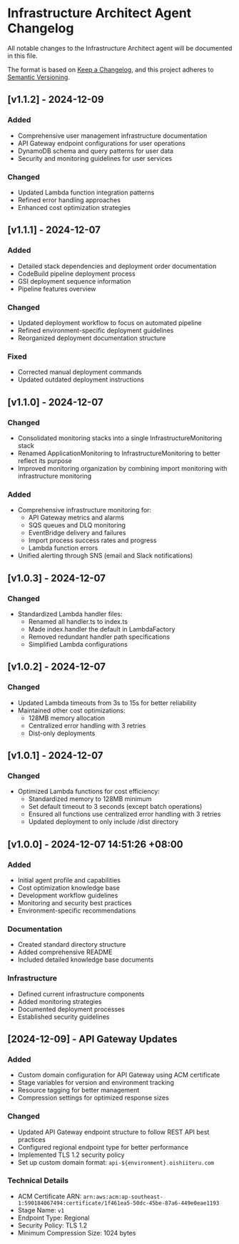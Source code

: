 # Infrastructure Architect Agent Changelog

All notable changes to the Infrastructure Architect agent will be documented in this file.

The format is based on [Keep a Changelog](https://keepachangelog.com/en/1.0.0/),
and this project adheres to [Semantic Versioning](https://semver.org/spec/v2.0.0.html).

## [v1.1.2] - 2024-12-09

### Added

- Comprehensive user management infrastructure documentation
- API Gateway endpoint configurations for user operations
- DynamoDB schema and query patterns for user data
- Security and monitoring guidelines for user services

### Changed

- Updated Lambda function integration patterns
- Refined error handling approaches
- Enhanced cost optimization strategies

## [v1.1.1] - 2024-12-07

### Added

- Detailed stack dependencies and deployment order documentation
- CodeBuild pipeline deployment process
- GSI deployment sequence information
- Pipeline features overview

### Changed

- Updated deployment workflow to focus on automated pipeline
- Refined environment-specific deployment guidelines
- Reorganized deployment documentation structure

### Fixed

- Corrected manual deployment commands
- Updated outdated deployment instructions

## [v1.1.0] - 2024-12-07

### Changed

- Consolidated monitoring stacks into a single InfrastructureMonitoring stack
- Renamed ApplicationMonitoring to InfrastructureMonitoring to better reflect its purpose
- Improved monitoring organization by combining import monitoring with infrastructure monitoring

### Added

- Comprehensive infrastructure monitoring for:
    - API Gateway metrics and alarms
    - SQS queues and DLQ monitoring
    - EventBridge delivery and failures
    - Import process success rates and progress
    - Lambda function errors
- Unified alerting through SNS (email and Slack notifications)

## [v1.0.3] - 2024-12-07

### Changed

- Standardized Lambda handler files:
    - Renamed all handler.ts to index.ts
    - Made index.handler the default in LambdaFactory
    - Removed redundant handler path specifications
    - Simplified Lambda configurations

## [v1.0.2] - 2024-12-07

### Changed

- Updated Lambda timeouts from 3s to 15s for better reliability
- Maintained other cost optimizations:
    - 128MB memory allocation
    - Centralized error handling with 3 retries
    - Dist-only deployments

## [v1.0.1] - 2024-12-07

### Changed

- Optimized Lambda functions for cost efficiency:
    - Standardized memory to 128MB minimum
    - Set default timeout to 3 seconds (except batch operations)
    - Ensured all functions use centralized error handling with 3 retries
    - Updated deployment to only include /dist directory

## [v1.0.0] - 2024-12-07 14:51:26 +08:00

### Added

- Initial agent profile and capabilities
- Cost optimization knowledge base
- Development workflow guidelines
- Monitoring and security best practices
- Environment-specific recommendations

### Documentation

- Created standard directory structure
- Added comprehensive README
- Included detailed knowledge base documents

### Infrastructure

- Defined current infrastructure components
- Added monitoring strategies
- Documented deployment processes
- Established security guidelines

## [2024-12-09] - API Gateway Updates

### Added

- Custom domain configuration for API Gateway using ACM certificate
- Stage variables for version and environment tracking
- Resource tagging for better management
- Compression settings for optimized response sizes

### Changed

- Updated API Gateway endpoint structure to follow REST API best practices
- Configured regional endpoint type for better performance
- Implemented TLS 1.2 security policy
- Set up custom domain format: `api-${environment}.oishiiteru.com`

### Technical Details

- ACM Certificate ARN: `arn:aws:acm:ap-southeast-1:590184067494:certificate/1f461ea5-50dc-45be-87a6-449e0eae1193`
- Stage Name: `v1`
- Endpoint Type: Regional
- Security Policy: TLS 1.2
- Minimum Compression Size: 1024 bytes
